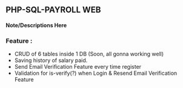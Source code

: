 ## PHP-SQL-PAYROLL WEB

#### Note/Descriptions Here

### Feature :

- CRUD of 6 tables inside 1 DB (Soon, all gonna working well)
- Saving history of salary paid.
- Send Email Verification Feature every time register
- Validation for is-verify(?) when Login & Resend Email Verification Feature
